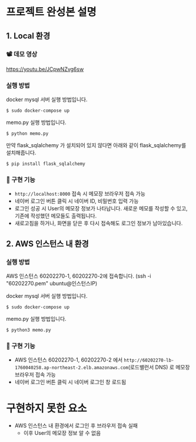 # 프로젝트 완성본 설명

## 1. Local 환경
### 📽️ 데모 영상
https://youtu.be/JCpwNZvg6sw


### 실행 방법
docker mysql 서버 실행 방법입니다.
```
$ sudo docker-compose up
```

memo.py 실행 방법입니다.
```
$ python memo.py
```

만약 flask_sqlalchemy 가 설치되어 있지 않다면 아래와 같이 flask_sqlalchemy를 설치해줍니다.
```
$ pip install flask_sqlalchemy
```

### 📑 구현 기능
* `http://localhost:8000` 접속 시 메모장 브라우저 접속 가능
* 네이버 로그인 버튼 클릭 시 네이버 ID, 비밀번호 입력 가능
* 로그인 성공 시 User의 메모장 정보가 나타납니다. 새로운 메모를 작성할 수 있고, 기존에 작성했던 메모들도 출력됩니다.
* 새로고침을 하거나, 화면을 닫은 후 다시 접속해도 로그인 정보가 남아있습니다.


## 2. AWS 인스턴스 내 환경

### 실행 방법
AWS 인스턴스 60202270-1, 60202270-2에 접속합니다. (ssh -i "60202270.pem" ubuntu@인스턴스IP)

docker mysql 서버 실행 방법입니다.
```
$ sudo docker-compose up
```

memo.py 실행 방법입니다.
```
$ python3 memo.py
```

### 📑 구현 기능
* AWS 인스턴스 60202270-1, 60202270-2 에서 `http://60202270-lb-1760040258.ap-northeast-2.elb.amazonaws.com`(로드밸런서 DNS) 로 메모장 브라우저 접속 가능
* 네이버 로그인 버튼 클릭 시 네이버 로그인 창 로드됨

# 구현하지 못한 요소
* AWS 인스턴스 내 환경에서 로그인 후 브라우저 접속 실패
    * 이후 User의 메모장 정보 알 수 없음


